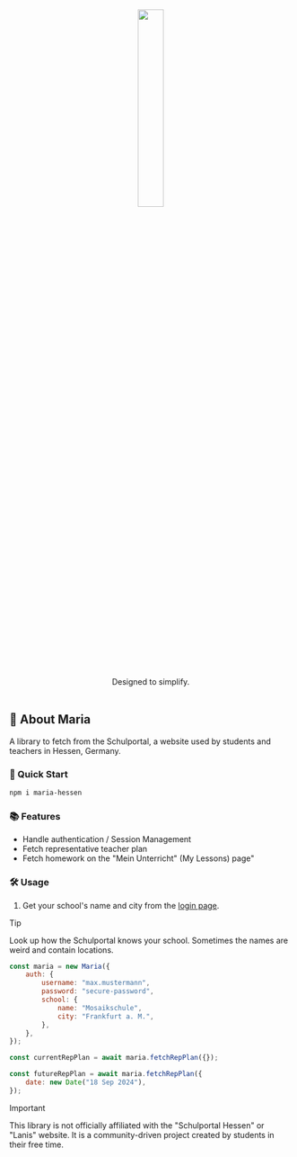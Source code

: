 <div align="center">
    <br><br>
    <img width="30%" src="https://github.com/elderguardian/maria/assets/129489839/97f0e63a-5eb4-4ed3-8144-6ea2e27f853f">
    <br><br>
    Designed to simplify.
    <br><br>
</div>

## 🎒 About Maria
A library to fetch from the Schulportal, a website used by students and teachers in Hessen, Germany.

### 🚀 Quick Start
```bash
npm i maria-hessen
```

### 📚 Features
- Handle authentication / Session Management
- Fetch representative teacher plan
- Fetch homework on the "Mein Unterricht" (My Lessons) page"

### 🛠️ Usage
1. Get your school's name and city from the [login page](https://login.schulportal.hessen.de/).
> [!TIP]
> Look up how the Schulportal knows your school. Sometimes the names are weird and contain locations.
```js
const maria = new Maria({
    auth: {
        username: "max.mustermann",
        password: "secure-password",
        school: {
            name: "Mosaikschule",
            city: "Frankfurt a. M.",
        },
    },
});

const currentRepPlan = await maria.fetchRepPlan({});

const futureRepPlan = await maria.fetchRepPlan({
    date: new Date("18 Sep 2024"),
});
```

> [!IMPORTANT]
> This library is not officially affiliated with the "Schulportal Hessen" or "Lanis" website. It is a community-driven project created by students in their free time.
